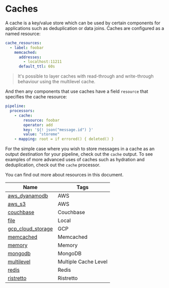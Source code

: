 # Caches

A cache is a key/value store which can be used by certain components for applications such as deduplication or data joins. Caches are configured as a named resource:

```yaml
cache_resources:
  - label: foobar
    memcached:
      addresses:
        - localhost:11211
      default_ttl: 60s
```

> It's possible to layer caches with read-through and write-through behaviour using the multilevel cache.
> 

And then any components that use caches have a field `resource` that specifies the cache resource:

```yaml
pipeline:
  processors:
    - cache:
        resource: foobar
        operator: add
        key: '${! json("message.id") }'
        value: "storeme"
    - mapping: root = if errored() { deleted() }
```

For the simple case where you wish to store messages in a cache as an output destination for your pipeline, check out the `cache` output. To see examples of more advanced uses of caches such as hydration and deduplication, check out the `cache` processor.

You can find out more about resources in this document.

<center>

|Name|Tags|
|---|---|
|[aws_dyanamodb](/resources/stacks/benthos/components/caches/aws_dyanamodb/)|AWS|
|[aws_s3](/resources/stacks/benthos/components/caches/aws_s3/)|AWS|
|[couchbase](/resources/stacks/benthos/components/caches/couchbase/)|Couchbase|
|[file](/resources/stacks/benthos/components/caches/file/)|Local|
|[gcp_cloud_storage](/resources/stacks/benthos/components/caches/gcp_cloud_storage/)|GCP|
|[memcached](/resources/stacks/benthos/components/caches/memcached/)|Memcached|
|[memory](/resources/stacks/benthos/components/caches/memory/)|Memory|
|[mongodb](/resources/stacks/benthos/components/caches/mongodb/)|MongoDB|
|[multilevel](/resources/stacks/benthos/components/caches/multilevel/)|Multiple Cache Level|
|[redis](/resources/stacks/benthos/components/caches/redis/)|Redis|
|[ristretto](/resources/stacks/benthos/components/caches/ristretto/)|Ristretto|

</center>